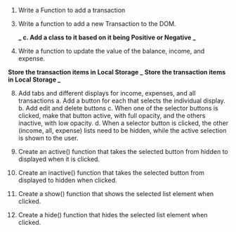 1.  Write a Function to add a transaction
<!--

### a. make sure input is not blank

### b. Create a transaction Object with an ID, the text and amount from the Input

**/ ParseInt() to change the amount text input to a number /**

### c. push that Transaction to the List. -->

<!-- ### d. Call the function that updates the income, expenses, and balance. -->

<!-- ### e. Reset the input values to be blank -->

<!-- 2.  Generate a random ID# for the transaction items in the list. -->

3.  Write a function to add a new Transaction to the DOM.
    <!-- **_ a. Get the +Plus or -Minus sign from the transaction input. _** -->

    <!-- **_ b. Create the HTML for the transaction item. _** -->

    **_ c. Add a class to it based on it being Positive or Negative _**

    <!-- **_ d. Append the item to the transaction-list _** -->

4.  Write a function to update the value of the balance, income, and expense.

<!-- ### a. Map over the transaction list with (transaction.inputAmount) -->

<!-- ### b. Calculate the total by reducing the above^^ to $00.00 format. -->

<!-- ### c. Calculate income from step (a) above^^^ to $00.00 format. -->

<!-- ### d. Calculate expenses from step (a) above^^^ to $00.00 format. -->

<!-- ### e. Update the DOM with the Balance, income, and expense totals. -->
<!--
5.  Write a function to remove a transaction item.
    **_ a. filter the transaction list ID's to remove the item with the ID that we want to remove.(look up how to do this on stack overflow) _**

**_ b. call a function to reInitialize the list(See step 6 below) _** -->

**Store the transaction items in Local Storage \_**
**Store the transaction items in Local Storage \_**

<!--
6.  Write a function to reinitialize the transaction list when an item is removed.

### a. clear the list to be empty.

### b. call the function that creates the Items in the DOM forEach transaction.

### c. update the values of the balance, income, and expenses again.

7.  listen for the Input form to be submitted, and call the function that adds a transaction . -->

8.  Add tabs and different displays for income, expenses, and all transactions
    a. Add a button for each that selects the individual display.
    b. Add edit and delete buttons
    c. When one of the selector buttons is clicked, make that button active, with full opacity, and the others inactive, with low opacity.
    d. When a selector button is clicked, the other (income, all, expense) lists need to be hidden, while the active selection is shown to the user.

9.  Create an active() function that takes the selected button from hidden to displayed when it is clicked.

10. Create an inactive() function that takes the selected button from displayed to hidden when clicked.

11. Create a show() function that shows the selected list element when clicked.

12. Create a hide() function that hides the selected list element when clicked.
